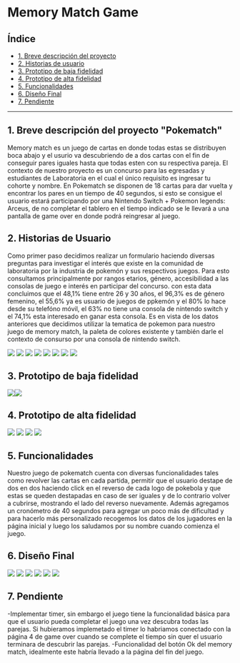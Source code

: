 # Memory Match Game

## Índice

* [1. Breve descripción del proyecto](#1-breve-descripción-del-proyecto)
* [2. Historias de usuario](#2-historias-de-usuario)
* [3. Prototipo de baja fidelidad](#3-prototipo-de-baja-fidelidad)
* [4. Prototipo de alta fidelidad](#4-prototipo-de-alta-fidelidad)
* [5. Funcionalidades](#5-funcionalidades)
* [6. Diseño Final](#6-diseño-final)
* [7. Pendiente](#6-pendiente)

***

## 1. Breve descripción del proyecto "Pokematch"
Memory match es un juego de cartas en donde todas estas se distribuyen boca abajo y el usurio va descubriendo de a dos cartas con el fin de conseguir pares iguales hasta que todas esten con su respectiva pareja.
El contexto de nuestro proyecto es un concurso para las egresadas y estudiantes de Laboratoria en el cual el único requisito es ingresar tu cohorte y nombre.
En Pokematch se disponen de 18 cartas para dar vuelta y encontrar los pares en un tiempo de 40 segundos, si esto se consigue el usuario estará participando por una Nintendo Switch + Pokemon legends: Arceus, de no completar el tablero en el tiempo indicado se le llevará a una pantalla de game over en donde podrá reingresar al juego.

## 2. Historias de Usuario
Como primer paso decidimos realizar un formulario haciendo diversas preguntas para investigar el interés que existe en la comunidad de laboratoria por la industria de pokemón y sus respectivos juegos. Para esto consultamos principalmente por rangos etarios, género, accesibilidad a las consolas de juego e interés en participar del concurso. con esta data concluimos que el 48,1% tiene entre 26 y 30 años, el 96,3% es de género femenino, el 55,6% ya es usuario de juegos de ppkemón y el 80% lo hace desde su telefóno móvil, el 63% no tiene una consola de nintendo switch y el 74,1% esta interesado en ganar esta consola. Es en vista de los datos anteriores que decidimos utilizar la tematica de pokemon para nuestro juego de memory match, la paleta de colores existente y también darle el contexto de consurso por una consola de nintendo switch.

![](/imagenes-readme/6.jpeg) ![](/imagenes-readme/7.jpeg) ![](/imagenes-readme/8.jpeg) ![](/imagenes-readme/9.jpeg) ![](/imagenes-readme/10.jpeg) ![](/imagenes-readme/11.jpeg) ![](/imagenes-readme/12.jpeg) ![](/imagenes-readme/13.jpeg)

## 3. Prototipo de baja fidelidad

![](/imagenes-readme/PBF1.jpeg)![](/imagenes-readme/PBF2.jpeg)


## 4. Prototipo de alta fidelidad

![](/imagenes-readme/P1.jpg)
![](/imagenes-readme/P2.jpg)
![](/imagenes-readme/P3.jpg)
![](/imagenes-readme/P4.jpg)

## 5. Funcionalidades
Nuestro juego de pokematch cuenta con diversas funcionalidades tales como revolver las cartas en cada partida, permitir que el usuario destape de dos en dos haciendo click en el reverso de cada logo de pokebola y que estas se queden destapadas en caso de ser iguales y de lo contrario volver a cubrirse, mostrando el lado del reverso nuevamente. Además agregamos un cronómetro de 40 segundos para agregar un poco más de dificultad y para hacerlo más personalizado recogemos los datos de los jugadores en la página inicial y luego los saludamos por su nombre cuando comienza el juego.

## 6. Diseño Final
![](/imagenes-readme/p1)
![](/imagenes-readme/p2)
![](/imagenes-readme/p3)
![](/imagenes-readme/p4)
![](/imagenes-readme/p5)
![](/imagenes-readme/p6)

## 7. Pendiente
-Implementar timer, sin embargo el juego tiene la funcionalidad básica para que el usuario pueda completar el juego una vez descubra todas las parejas. Si hubieramos implemetado el timer lo habriamos conectado con la página 4 de game over cuando se complete el tiempo sin quer el usuario terminara de descubrir las parejas.
-Funcionalidad del botón Ok del memory match, idealmente este habría llevado a la página del fin del juego.
